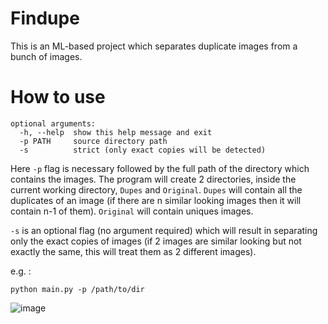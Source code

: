 # Findupe
This is an ML-based project which separates duplicate images from a bunch of images.

# How to use
```
optional arguments:
  -h, --help  show this help message and exit
  -p PATH     source directory path
  -s          strict (only exact copies will be detected)
  ```
Here `-p` flag is necessary followed by the full path of the directory which contains the images.
The program will create 2 directories, inside the current working directory, `Dupes` and `Original`. `Dupes` will contain all the duplicates of an image (if there are n similar looking images then it will contain n-1 of them). `Original` will contain uniques images.

`-s` is an optional flag (no argument required) which will result in separating only the exact copies of images (if 2 images are similar looking but not exactly the same, this will treat them as 2 different images).

e.g. :
```
python main.py -p /path/to/dir
```
![image](https://user-images.githubusercontent.com/33330452/122634314-173a5680-d0fb-11eb-8075-34859f1126ce.png)

 
